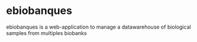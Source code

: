 ebiobanques
===========

ebiobanques is a web-application to manage a datawarehouse of biological samples from multiples biobanks
